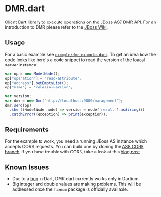 # DMR.dart

Client Dart library to execute operations on the JBoss AS7 DMR API.
For an introduction to DMR please refer to the [JBoss Wiki](https://docs.jboss.org/author/display/AS7/Detyped+management+and+the+jboss-dmr+library).

## Usage
For a basic example see [`example/dmr_example.dart`](example/dmr_example.dart). To get an idea how the code looks like
here's a code snippet to read the version of the loacal server instance:

```javascript
var op = new ModelNode();
op["operation"] = "read-attribute";
op["address"].setEmptyList();
op["name"] = "release-version";

var version;
var dmr = new Dmr("http://localhost:9000/management");
dmr.send(op)
  .then((ModelNode node) => version = node["result"].asString())
  .catchError((exception) => print(exception));

```

## Requirements
For the example to work, you need a running JBoss AS instance which accepts CORS requests. You can build one 
by cloning the [AS8 CORS branch](https://github.com/hpehl/jboss-as/tree/cors). If you have trouble with CORS,
take a look at this [blog post](http://haraldpehl.blogspot.de/2013/03/independent-jboss-admin-console.html).

## Known Issues
- Due to a [bug](https://code.google.com/p/dart/issues/detail?id=3247) in Dart, DMR.dart currently works only in Dartium.
- Big integer and double values are making problems. This will be addressed once the `fixnum` package is officially available.
